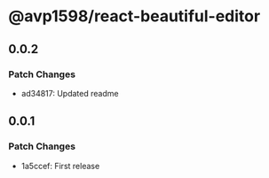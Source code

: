# @avp1598/react-beautiful-editor

## 0.0.2

### Patch Changes

- ad34817: Updated readme

## 0.0.1

### Patch Changes

- 1a5ccef: First release
